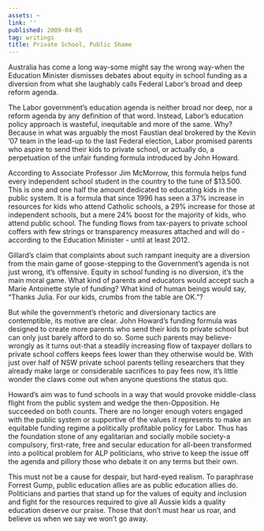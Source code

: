 ```yaml
---
assets: ~
link: ''
published: 2009-04-05
tag: writings
title: Private School, Public Shame
---
```

Australia has come a long way-some might say the wrong way-when the
Education Minister dismisses debates about equity in school funding as a
diversion from what she laughably calls Federal Labor’s broad and deep
reform agenda.

The Labor government’s education agenda is neither broad nor deep, nor a
reform agenda by any definition of that word. Instead, Labor’s education
policy approach is wasteful, inequitable and more of the same. Why?
Because in what was arguably the most Faustian deal brokered by the
Kevin ’07 team in the lead-up to the last Federal election, Labor
promised parents who aspire to send their kids to private school, or
actually do, a perpetuation of the unfair funding formula introduced by
John Howard.

According to Associate Professor Jim McMorrow, this formula helps fund
every independent school student in the country to the tune of $13.500.
This is one and one half the amount dedicated to educating kids in the
public system. It is a formula that since 1996 has seen a 37% increase
in resources for kids who attend Catholic schools, a 29% increase for
those at independent schools, but a mere 24% boost for the majority of
kids, who attend public school. The funding flows from tax-payers to
private school coffers with few strings or transparency measures
attached and will do - according to the Education Minister - until at
least 2012.

Gillard’s claim that complaints about such rampant inequity are a
diversion from the main game of goose-stepping to the Government’s
agenda is not just wrong, it’s offensive. Equity in school funding is no
diversion, it’s the main moral game. What kind of parents and educators
would accept such a Marie Antoinette style of funding? What kind of
human beings would say, “Thanks Julia. For our kids, crumbs from the
table are OK.”?

But while the government’s rhetoric and diversionary tactics are
contemptible, its motive are clear. John Howard’s funding formula was
designed to create more parents who send their kids to private school
but can only just barely afford to do so. Some such parents may
believe-wrongly as it turns out-that a steadily increasing flow of
taxpayer dollars to private school coffers keeps fees lower than they
otherwise would be. With just over half of NSW private school parents
telling researchers that they already make large or considerable
sacrifices to pay fees now, it’s little wonder the claws come out when
anyone questions the status quo.

Howard’s aim was to fund schools in a way that would provoke
middle-class flight from the public system and wedge the
then-Opposition. He succeeded on both counts. There are no longer enough
voters engaged with the public system or supportive of the values it
represents to make an equitable funding regime a politically profitable
policy for Labor. Thus has the foundation stone of any egalitarian and
socially mobile society-a compulsory, first-rate, free and secular
education for all-been transformed into a political problem for ALP
politicians, who strive to keep the issue off the agenda and pillory
those who debate it on any terms but their own.

This must not be a cause for despair, but hard-eyed realism. To
paraphrase Forrest Gump, public education allies are as public education
allies do. Politicians and parties that stand up for the values of
equity and inclusion and fight for the resources required to give all
Aussie kids a quality education deserve our praise. Those that don’t
must hear us roar, and believe us when we say we won’t go away.